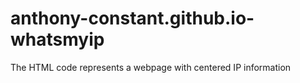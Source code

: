 # anthony-constant.github.io-whatsmyip
The HTML code represents a webpage with centered IP information
